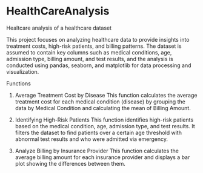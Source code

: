 # HealthCareAnalysis
Healtcare analysis of a healthcare dataset

This project focuses on analyzing healthcare data to provide insights into treatment costs, high-risk patients, and billing patterns. The dataset is assumed to contain key columns such as medical conditions, age, admission type, billing amount, and test results, and the analysis is conducted using pandas, seaborn, and matplotlib for data processing and visualization.

Functions
1. Average Treatment Cost by Disease
This function calculates the average treatment cost for each medical condition (disease) by grouping the data by Medical Condition and calculating the mean of Billing Amount.

2. Identifying High-Risk Patients
This function identifies high-risk patients based on the medical condition, age, admission type, and test results.
It filters the dataset to find patients over a certain age threshold with abnormal test results and who were admitted via emergency.

4. Analyze Billing by Insurance Provider
This function calculates the average billing amount for each insurance provider and displays a bar plot showing the differences between them.





